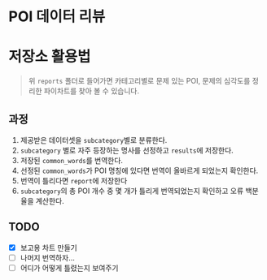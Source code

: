 # POI 데이터 리뷰

# 저장소 활용법
> 위 `reports` 폴더로 들어가면 카테고리별로 문제 있는 POI, 문제의 심각도를 정리한 파이차트를 찾아 볼 수 있습니다.

## 과정
1. 제공받은 데이터셋을 `subcategory`별로 분류한다.
2. `subcategory` 별로 자주 등장하는 명사를 선정하고 `results`에 저장한다.
3. 저장된 `common_words`를 번역한다.
4. 선정된 `common_words`가 POI 명칭에 있다면 번역이 올바르게 되었는지 확인한다.
5. 번역이 틀리다면 `report`에 저장한다
6. `subcategory`의 총 POI 개수 중 몇 개가 틀리게 번역되었는지 확인하고 오류 백분율을 계산한다.

## TODO
- [x] 보고용 차트 만들기
- [ ] 나머지 번역하자...
- [ ] 어디가 어떻게 틀렸는지 보여주기

